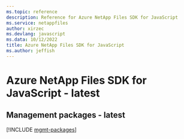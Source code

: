 ```yaml
---
ms.topic: reference
description: Reference for Azure NetApp Files SDK for JavaScript
ms.service: netappfiles
author: xirzec
ms.devlang: javascript
ms.data: 10/12/2022
title: Azure NetApp Files SDK for JavaScript
ms.author: jeffish
---
```

# Azure NetApp Files SDK for JavaScript - latest

## Management packages - latest
[!INCLUDE [mgmt-packages](netapp-files-mgmt-index.md)]